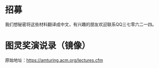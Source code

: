 招募
====

我们想秘密将这些材料翻译成中文，有兴趣的朋友欢迎联系QQ三七零六二一四。

图灵奖演说录（镜像）
===================

原始地址：<https://amturing.acm.org/lectures.cfm>
